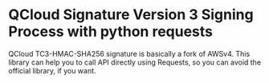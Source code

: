 # QCloud Signature Version 3 Signing Process with python requests

QCloud TC3-HMAC-SHA256 signature is basically a fork of AWSv4. This library can help you to call API directly
using Requests, so you can avoid the official library, if you want.